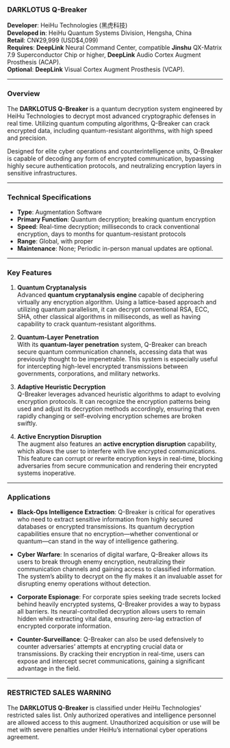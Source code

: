 ### **DARKLOTUS Q-Breaker**

**Developer**: HeiHu Technologies (黑虎科技)  
**Developed in**: HeiHu Quantum Systems Division, Hengsha, China  
**Retail**: CN¥29,999 (USD$4,099)   
**Requires**: **DeepLink** Neural Command Center, compatible **Jinshu** QX-Matrix 7.9 Superconductor Chip or higher, **DeepLink** Audio Cortex Augment Prosthesis (ACAP).   
**Optional**: **DeepLink** Visual Cortex Augment Prosthesis (VCAP).   

---

### Overview

The **DARKLOTUS Q-Breaker** is a quantum decryption system engineered by HeiHu Technologies to decrypt most advanced cryptographic defenses in real time. Utilizing quantum computing algorithms, Q-Breaker can crack encrypted data, including quantum-resistant algorithms, with high speed and precision. 

Designed for elite cyber operations and counterintelligence units, Q-Breaker is capable of decoding any form of encrypted communication, bypassing highly secure authentication protocols, and neutralizing encryption layers in sensitive infrastructures.

---

### Technical Specifications

- **Type**: Augmentation Software 
- **Primary Function**: Quantum decryption; breaking quantum encryption  
- **Speed**: Real-time decryption; milliseconds to crack conventional encryption, days to months for quantum-resistant protocols  
- **Range**: Global, with proper 
- **Maintenance**: None; Periodic in-person manual updates are optional.  

---

### Key Features

1. **Quantum Cryptanalysis**  
   Advanced **quantum cryptanalysis engine** capable of deciphering virtually any encryption algorithm. Using a lattice-based approach and utilizing quantum parallelism, it can decrypt conventional RSA, ECC, SHA, other classical algorithms in milliseconds, as well as having capability to crack quantum-resistant algorithms.

2. **Quantum-Layer Penetration**  
   With its **quantum-layer penetration** system, Q-Breaker can breach secure quantum communication channels, accessing data that was previously thought to be impenetrable. This system is especially useful for intercepting high-level encrypted transmissions between governments, corporations, and military networks.

4. **Adaptive Heuristic Decryption**  
   Q-Breaker leverages advanced heuristic algorithms to adapt to evolving encryption protocols. It can recognize the encryption patterns being used and adjust its decryption methods accordingly, ensuring that even rapidly changing or self-evolving encryption schemes are broken swiftly.

5. **Active Encryption Disruption**  
   The augment also features an **active encryption disruption** capability, which allows the user to interfere with live encrypted communications. This feature can corrupt or rewrite encryption keys in real-time, blocking adversaries from secure communication and rendering their encrypted systems inoperative.

---

### Applications

- **Black-Ops Intelligence Extraction**: Q-Breaker is critical for operatives who need to extract sensitive information from highly secured databases or encrypted transmissions. Its quantum decryption capabilities ensure that no encryption—whether conventional or quantum—can stand in the way of intelligence gathering.

- **Cyber Warfare**: In scenarios of digital warfare, Q-Breaker allows its users to break through enemy encryption, neutralizing their communication channels and gaining access to classified information. The system’s ability to decrypt on the fly makes it an invaluable asset for disrupting enemy operations without detection.

- **Corporate Espionage**: For corporate spies seeking trade secrets locked behind heavily encrypted systems, Q-Breaker provides a way to bypass all barriers. Its neural-controlled decryption allows users to remain hidden while extracting vital data, ensuring zero-lag extraction of encrypted corporate information.

- **Counter-Surveillance**: Q-Breaker can also be used defensively to counter adversaries’ attempts at encrypting crucial data or transmissions. By cracking their encryption in real-time, users can expose and intercept secret communications, gaining a significant advantage in the field.

---

### RESTRICTED SALES WARNING

The **DARKLOTUS Q-Breaker** is classified under HeiHu Technologies' restricted sales list. Only authorized operatives and intelligence personnel are allowed access to this augment. Unauthorized acquisition or use will be met with severe penalties under HeiHu’s international cyber operations agreement.
